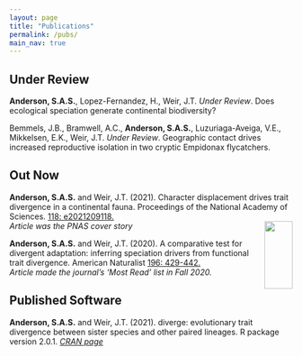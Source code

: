 ```yaml
---
layout: page
title: "Publications"
permalink: /pubs/
main_nav: true
---
```


## Under Review

**Anderson, S.A.S.**, Lopez-Fernandez, H., Weir, J.T. *Under Review*. Does ecological speciation generate continental biodiversity?

Bemmels, J.B., Bramwell, A.C., **Anderson, S.A.S.**, Luzuriaga-Aveiga, V.E.,
Mikkelsen, E.K., Weir, J.T. *Under Review*. Geographic contact drives increased reproductive isolation in two cryptic Empidonax flycatchers.

## Out Now

**Anderson, S.A.S.** and Weir, J.T. (2021). Character displacement drives trait divergence in a continental fauna. Proceedings of the National Academy of Sciences. [118: e2021209118.](https://doi.org/10.1073/pnas.2021209118)   
*Article was the PNAS cover story*
<img style="float: right;" src="https://github.com/SeanASAnderson/SeanASAnderson.github.io/tree/main/assets/pnas_118_20_coverthumb_smaller.jpg" width="50" height = "120">

**Anderson, S.A.S.** and Weir, J.T. (2020). A comparative test for divergent adaptation: inferring speciation drivers from functional trait divergence. American Naturalist [196: 429-442.](https://doi.org/10.1086/710338)  
*Article made the journal’s ‘Most Read’ list in Fall 2020.*

## Published Software

**Anderson, S.A.S.** and Weir, J.T. (2021). diverge: evolutionary trait divergence between 
sister species and other paired lineages. R package version 2.0.1. [*CRAN page*](https://cran.r-project.org/web/packages/diverge/index.html)

